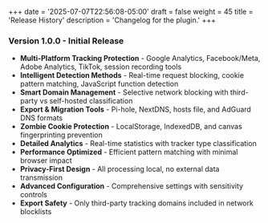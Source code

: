 +++
date = '2025-07-07T22:56:08-05:00'
draft = false
weight = 45
title = 'Release History'
description = 'Changelog for the plugin.'
+++

### Version 1.0.0 - Initial Release
- **Multi-Platform Tracking Protection** - Google Analytics, Facebook/Meta, Adobe Analytics, TikTok, session recording tools
- **Intelligent Detection Methods** - Real-time request blocking, cookie pattern matching, JavaScript function detection
- **Smart Domain Management** - Selective network blocking with third-party vs self-hosted classification
- **Export & Migration Tools** - Pi-hole, NextDNS, hosts file, and AdGuard DNS formats
- **Zombie Cookie Protection** - LocalStorage, IndexedDB, and canvas fingerprinting prevention
- **Detailed Analytics** - Real-time statistics with tracker type classification
- **Performance Optimized** - Efficient pattern matching with minimal browser impact
- **Privacy-First Design** - All processing local, no external data transmission
- **Advanced Configuration** - Comprehensive settings with sensitivity controls
- **Export Safety** - Only third-party tracking domains included in network blocklists
